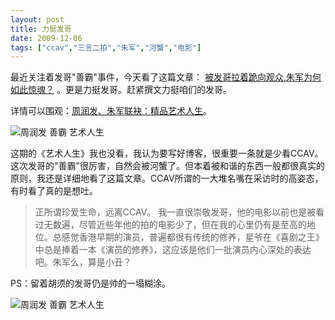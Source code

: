 ```yaml
---
layout: post
title: 力挺发哥
date: 2009-12-06
tags: ["ccav","三言二拍","朱军","河蟹","电影"]
---
```


最近关注着发哥"善霸"事件，今天看了这篇文章： [被发哥拉着跪向观众,朱军为何如此惊魂？](http://www.my1510.cn/article.php?id=9eb7c58c482aa8d0) 。更是力挺发哥。赶紧撰文力挺咱们的发哥。

详情可以围观：[周润发、朱军联袂：精品艺术人生](http://puzhiqianglawyer.blog.sohu.com/138771646.html)。

<!--more-->

![周润发 善霸 艺术人生](4163090856_c88aa909ff_o.jpg)

这期的《艺术人生》我也没看，我认为要写好博客，很重要一条就是少看CCAV。这次发哥的"善霸"很厉害，自然会被河蟹了。但本着被和谐的东西一般都很真实的原则，我还是详细地看了这篇文章。CCAV所谓的一大堆名嘴在采访时的高姿态，有时看了真的是想吐。
> 正所谓珍爱生命，远离CCAV。
我一直很崇敬发哥，他的电影以前也是被看过无数遍，尽管近些年他的拍的电影少了，但在我的心里仍有是至高的地位。总感觉香港早期的演员，普遍都很有传统的修养，星爷在《喜剧之王》中总是捧着一本《演员的修养》，这应该是他们一批演员内心深处的表达吧。朱军么，算是小丑？

PS：留着胡须的发哥仍是帅的一塌糊涂。

![周润发 善霸 艺术人生](4163090882_0d3b323812_o.jpg)

[
](file:///C:/Documents%20and%20Settings/Administrator/Local%20Settings/Temp/WindowsLiveWriter793568601/supfiles749035/24994854%5B2%5D.jpg)